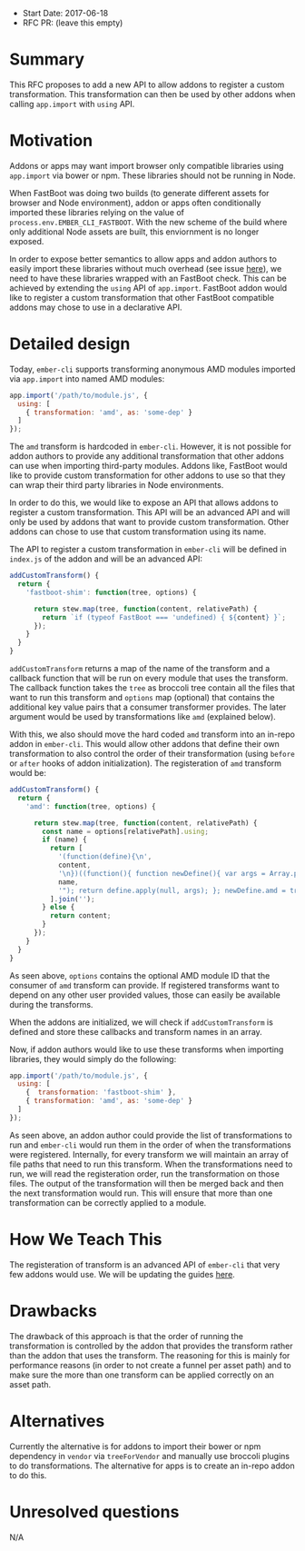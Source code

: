 - Start Date: 2017-06-18
- RFC PR: (leave this empty)

# Summary

This RFC proposes to add a new API to allow addons to register a custom transformation. This transformation can then be used by other addons when calling `app.import` with `using` API.

# Motivation

Addons or apps may want import browser only compatible libraries using `app.import` via bower or npm. These libraries should not be running in Node.

When FastBoot was doing two builds (to generate different assets for browser and Node environment), addon or apps often conditionally imported these libraries relying on the value of `process.env.EMBER_CLI_FASTBOOT`. With the new scheme of the build where only additional Node assets are built, this enviornment is no longer exposed.

In order to expose better semantics to allow apps and addon authors to easily import these libraries without much overhead (see issue [here](https://github.com/ember-fastboot/ember-cli-fastboot/issues/413)), we need to have these libraries wrapped with an FastBoot check. This can be achieved by extending the `using` API of `app.import`. FastBoot addon would like to register a custom transformation that other FastBoot compatible addons may chose to use in a declarative API.

# Detailed design

Today, `ember-cli` supports transforming anonymous AMD modules imported via `app.import` into named AMD modules:

```js
app.import('/path/to/module.js', {
  using: [
    { transformation: 'amd', as: 'some-dep' }
  ]
});
```

The `amd` transform is hardcoded in `ember-cli`. However, it is not possible for addon authors to provide any additional transformation that other addons can use when importing third-party modules. Addons like, FastBoot would like to provide custom transformation for other addons to use so that they can wrap their third party libraries in Node environments.

In order to do this, we would like to expose an API that allows addons to register a custom transformation. This API will be an advanced API and will only be used by addons that want to provide custom transformation. Other addons can chose to use that custom transformation using its name.

The API to register a custom transformation in `ember-cli` will be defined in `index.js` of the addon and will be an advanced API:

```js
addCustomTransform() {
  return {
    'fastboot-shim': function(tree, options) {

      return stew.map(tree, function(content, relativePath) {
        return `if (typeof FastBoot === 'undefined) { ${content} }`;
      });
    }
  }
}
```

`addCustomTransform` returns a map of the name of the transform and a callback function that will be run on every module that uses the transform. The callback function takes the `tree` as broccoli tree contain all the files that want to run this transform and `options` map (optional) that contains the additional key value pairs that a consumer transformer provides. The later argument would be used by transformations like `amd` (explained below).

With this, we also should move the hard coded `amd` transform into an in-repo addon in `ember-cli`. This would allow other addons that define their own transformation to also control the order of their transformation (using `before` or `after` hooks of addon initialization). The registeration of `amd` transform would be:

```js
addCustomTransform() {
  return {
    'amd': function(tree, options) {

      return stew.map(tree, function(content, relativePath) {
        const name = options[relativePath].using;
        if (name) {
          return [
            '(function(define){\n',
            content,
            '\n})((function(){ function newDefine(){ var args = Array.prototype.slice.call(arguments); args.unshift("',
            name,
            '"); return define.apply(null, args); }; newDefine.amd = true; return newDefine; })());',
          ].join('');
        } else {
          return content;
        }
      });
    }
  }
}
```

As seen above, `options` contains the optional AMD module ID that the consumer of `amd` transform can provide. If registered transforms want to depend on any other user provided values, those can easily be available during the transforms.

When the addons are initialized, we will check if `addCustomTransform` is defined and store these callbacks and transform names in an array.

Now, if addon authors would like to use these transforms when importing libraries, they would simply do the following:

```js
app.import('/path/to/module.js', {
  using: [
    {  transformation: 'fastboot-shim' },
    { transformation: 'amd', as: 'some-dep' }
  ]
});
```

As seen above, an addon author could provide the list of transformations to run and `ember-cli` would run them in the order of when the transformations were registered.
Internally, for every transform we will maintain an array of file paths that need to run this transform. When the transformations need to run, we will read the registeration order, run the transformation on those files. The output of the transformation will then be merged back and then the next transformation would run. This will ensure that more than one transformation can be correctly applied to a module.

# How We Teach This

The registeration of transform is an advanced API of `ember-cli` that very few addons would use. We will be updating the guides [here](https://ember-cli.com/user-guide/#standard-anonymous-amd-asset).

# Drawbacks

The drawback of this approach is that the order of running the transformation is controlled by the addon that provides the transform rather than the addon that uses the transform. The reasoning for this is mainly for performance reasons (in order to not create a funnel per asset path) and to make sure the more than one transform can be applied correctly on an asset path.

# Alternatives

Currently the alternative is for addons to import their bower or npm dependency in `vendor` via `treeForVendor` and manually use broccoli plugins to do transformations. The alternative for apps is to create an in-repo addon to do this.

# Unresolved questions

 N/A
